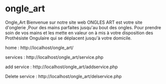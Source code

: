 # ongle_art

Ongle_Art
Bienvenue sur notre site web ONGLES ART est votre site d'onglerie ,Pour des mains parfaites jusqu'au bout des ongles. Pour prendre soin de vos mains et les mette en valeur on à mis à votre disposition des Prothésiste Ongulaire qui se déplacent jusqu'à votre domicile.

home : http://localhost/ongle_art/

services : http://localhost/ongle_art/service.php

add service : http://localhost/ongle_art/addservice.php

Delete service : http://localhost/ongle_art/delservice.php
